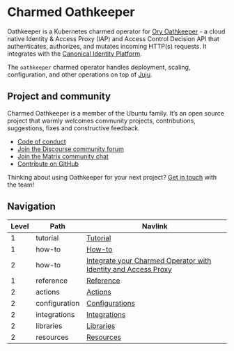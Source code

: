 # Charmed Oathkeeper
Oathkeeper is a Kubernetes charmed operator for [Ory Oathkeeper](https://www.ory.sh/docs/oathkeeper) - a cloud native Identity & Access Proxy (IAP) and Access Control Decision API that authenticates, authorizes, and mutates incoming HTTP(s) requests. It integrates with the [Canonical Identity Platform](https://charmhub.io/topics/canonical-identity-platform).

The `oathkeeper` charmed operator handles deployment, scaling, configuration, and other operations on top of [Juju](https://juju.is/).

## Project and community

Charmed Oathkeeper is a member of the Ubuntu family. It’s an open source project that warmly welcomes community projects, contributions, suggestions, fixes and constructive feedback.

- [Code of conduct](https://ubuntu.com/community/code-of-conduct)
- [Join the Discourse community forum](https://discourse.charmhub.io/tag/identity)
- [Join the Matrix community chat](https://matrix.to/#/!nRbdoDYxdQndEfzlJi:ubuntu.com?via=ubuntu.com)
- [Contribute on GitHub](https://github.com/canonical/oathkeeper-operator)

Thinking about using Oathkeeper for your next project? [Get in touch](https://matrix.to/#/!nRbdoDYxdQndEfzlJi:ubuntu.com?via=ubuntu.com) with the team!

## Navigation

| Level | Path           | Navlink                                                                    |
|-------|----------------|----------------------------------------------------------------------------|
| 1     | tutorial       | [Tutorial](/t/14000)                                                       |
| 1     | how-to         | [How-to]()                                                                 |
| 2     | how-to         | [Integrate your Charmed Operator with Identity and Access Proxy](/t/13971) |
| 1     | reference      | [Reference](/t/13973)                                                      |
| 2     | actions        | [Actions](https://charmhub.io/oathkeeper/actions)                          |
| 2     | configuration  | [Configurations](https://charmhub.io/oathkeeper/configuration)             |
| 2     | integrations   | [Integrations](https://charmhub.io/oathkeeper/integrations)                |
| 2     | libraries      | [Libraries](https://charmhub.io/oathkeeper/libraries)                      |
| 2     | resources      | [Resources](https://charmhub.io/oathkeeper/resources)                      |
